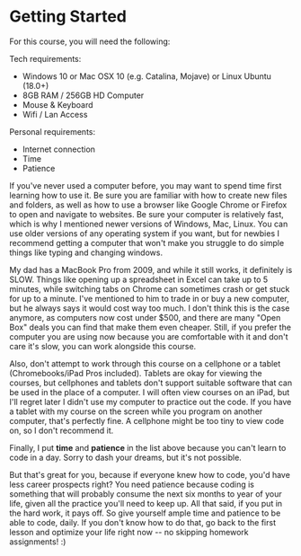 # Getting Started

For this course, you will need the following:

Tech requirements:
- Windows 10 or Mac OSX 10 (e.g. Catalina, Mojave) or Linux Ubuntu (18.0+)
- 8GB RAM / 256GB HD Computer 
- Mouse & Keyboard 
- Wifi / Lan Access

Personal requirements:
- Internet connection
- Time
- Patience 

If you've never used a computer before, you may want to spend time first learning how to use it.  Be sure you are familiar with how to create new files and folders, as well as how to use a browser like Google Chrome or Firefox to open and navigate to websites.   Be sure your computer is relatively fast, which is why I mentioned newer versions of Windows, Mac, Linux.  You can use older versions of any operating system if you want, but for newbies I recommend getting a computer that won't make you struggle to do simple things like typing and changing windows.  

My dad has a MacBook Pro from 2009, and while it still works, it definitely is SLOW.  Things like opening up a spreadsheet in Excel can take up to 5 minutes, while switching tabs on Chrome can sometimes crash or get stuck for up to a minute.   I've mentioned to him to trade in or buy a new computer, but he always says it would cost way too much.  I don't think this is the case anymore, as computers now cost under $500, and there are many "Open Box" deals you can find that make them even cheaper.  Still, if you prefer the computer you are using now because you are comfortable with it and don't care it's slow, you can work alongside this course. 

Also, don't attempt to work through this course on a cellphone or a tablet (Chromebooks/iPad Pros included).  Tablets are okay for viewing the courses, but cellphones and tablets don't support suitable software that can be used in the place of a computer.  I will often view courses on an iPad, but I'll regret later I didn't use my computer to practice out the code.  If you have a tablet with my course on the screen while you program on another computer, that's perfectly fine.  A cellphone might be too tiny to view code on, so I don't recommend it.

Finally, I put **time** and **patience** in the list above because you can't learn to code in a day.  Sorry to dash your dreams, but it's not possible.  

But that's great for you, because if everyone knew how to code, you'd have less career prospects right?  You need patience because coding is something that will probably consume the next six months to year of your life, given all the practice you'll need to keep up.  All that said, if you put in the hard work, it pays off.  So give yourself ample time and patience to be able to code, daily.  If you don't know how to do that, go back to the first lesson and optimize your life right now -- no skipping homework assignments! :)